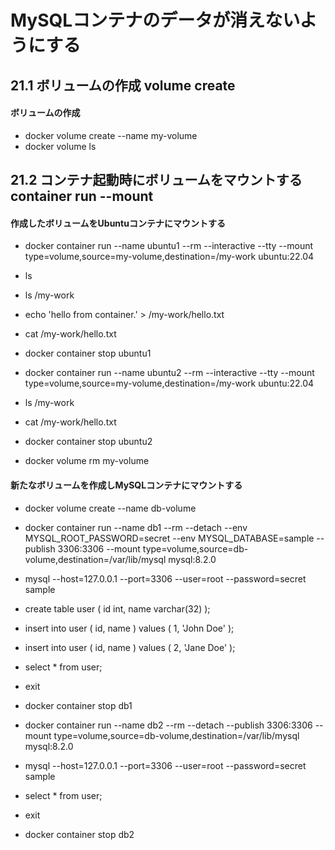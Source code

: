 # MySQLコンテナのデータが消えないようにする

## 21.1 ボリュームの作成 volume create

#### ボリュームの作成

- docker volume create --name my-volume
- docker volume ls

## 21.2 コンテナ起動時にボリュームをマウントする container run --mount

#### 作成したボリュームをUbuntuコンテナにマウントする

- docker container run --name ubuntu1 --rm --interactive --tty --mount type=volume,source=my-volume,destination=/my-work ubuntu:22.04

- ls
- ls /my-work

- echo 'hello from container.' > /my-work/hello.txt
- cat /my-work/hello.txt

- docker container stop ubuntu1

- docker container run --name ubuntu2 --rm --interactive --tty --mount type=volume,source=my-volume,destination=/my-work ubuntu:22.04

- ls /my-work
- cat /my-work/hello.txt

- docker container stop ubuntu2
- docker volume rm my-volume

#### 新たなボリュームを作成しMySQLコンテナにマウントする

- docker volume create --name db-volume

- docker container run --name db1 --rm --detach --env MYSQL_ROOT_PASSWORD=secret --env MYSQL_DATABASE=sample --publish 3306:3306 --mount type=volume,source=db-volume,destination=/var/lib/mysql mysql:8.2.0

- mysql --host=127.0.0.1 --port=3306 --user=root --password=secret sample

- create table user ( id int, name varchar(32) );
- insert into user ( id, name ) values ( 1, 'John Doe' );
- insert into user ( id, name ) values ( 2, 'Jane Doe' );
- select * from user;
- exit

- docker container stop db1

- docker container run --name db2 --rm --detach --publish 3306:3306 --mount type=volume,source=db-volume,destination=/var/lib/mysql mysql:8.2.0

- mysql --host=127.0.0.1 --port=3306 --user=root --password=secret sample
- select * from user;
- exit
- docker container stop db2
